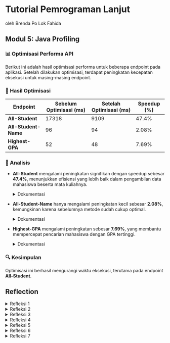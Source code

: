 # Tutorial Pemrograman Lanjut
oleh Brenda Po Lok Fahida




**Modul 5: Java Profiling**
---


### 📊 Optimisasi Performa API

Berikut ini adalah hasil optimisasi performa untuk beberapa endpoint pada aplikasi. Setelah dilakukan optimisasi, terdapat peningkatan kecepatan eksekusi untuk masing-masing endpoint.

### 🚀 Hasil Optimisasi

| Endpoint            | Sebelum Optimisasi (ms) | Setelah Optimisasi (ms) | Speedup (%) |
|---------------------|-----------------------|------------------------|------------|
| **All-Student**     | 17318                 | 9109                   | 47.4%      |
| **All-Student-Name**| 96                    | 94                     | 2.08%      |
| **Highest-GPA**     | 52                    | 48                     | 7.69%      |

### 📌 Analisis

- **All-Student** mengalami peningkatan signifikan dengan speedup sebesar **47.4%**, menunjukkan efisiensi yang lebih baik dalam pengambilan data mahasiswa beserta mata kuliahnya.
  <details><summary>Dokumentasi</summary>
    
    **Before Optimization**
   <img width="1440" alt="before optimize 1" src="https://github.com/user-attachments/assets/2181688a-5d92-4072-9a26-0035fa592b7f" />
    **Test Plan**
    <img width="1180" alt="Screenshot 2025-03-14 at 18 11 23" src="https://github.com/user-attachments/assets/234ed861-2cca-404c-839d-137116fcc705" />
    **After Optimization**
   <img width="1440" alt="optimize 1" src="https://github.com/user-attachments/assets/1b9721fe-ccff-4341-a09e-90f1239eab14" />

</details>

- **All-Student-Name** hanya mengalami peningkatan kecil sebesar **2.08%**, kemungkinan karena sebelumnya metode sudah cukup optimal.
  <details><summary>Dokumentasi</summary>
    
    **Before Optimization**
   <img width="1440" alt="before optimize 2" src="https://github.com/user-attachments/assets/185efb5f-e58a-421d-b45e-64e7e474c6d9" />

    **Test Plan**
    <img width="1152" alt="Screenshot 2025-03-14 at 18 22 35" src="https://github.com/user-attachments/assets/4f438f6e-d39d-4e9b-84ba-e47562296f9e" />

    **After Optimization**
  <img width="1440" alt="optimize 2" src="https://github.com/user-attachments/assets/9eff0bf8-3b54-48c9-9ac5-065ef7fbb436" />

</details>

- **Highest-GPA** mengalami peningkatan sebesar **7.69%**, yang membantu mempercepat pencarian mahasiswa dengan GPA tertinggi.
  <details><summary>Dokumentasi</summary>
    
    **Before Optimization**
  <img width="1440" alt="before optimize 3" src="https://github.com/user-attachments/assets/31c42565-f40e-41ed-850b-3d67a875e1ca" />

    **Test Plan**
  <img width="1149" alt="Screenshot 2025-03-14 at 18 32 47" src="https://github.com/user-attachments/assets/47fef2b2-fdbb-40ff-a76e-7c8c708e3c97" />

    **After Optimization**
  <img width="1440" alt="optimize 3" src="https://github.com/user-attachments/assets/473073b0-1b1f-459f-8337-c90bfc63b142" />

</details>



### 🔍 Kesimpulan
Optimisasi ini berhasil mengurangi waktu eksekusi, terutama pada endpoint **All-Student**. 


<d>



**Reflection**
--- 

<details><summary>Refleksi 1</summary>
> What is the difference between the approach of performance testing with JMeter and profiling with IntelliJ Profiler in the context of optimizing application performance?

- **JMeter** digunakan untuk melakukan **pengujian performa berbasis beban** (load testing) dengan mensimulasikan banyak pengguna yang mengakses aplikasi secara bersamaan. Ini membantu dalam **mengevaluasi kapasitas aplikasi**, menemukan batas skalabilitas, dan mengidentifikasi potensi bottleneck pada tingkat infrastruktur.  
- **IntelliJ Profiler**, di sisi lain, digunakan untuk **profiling kode pada level aplikasi**. Ini membantu **menganalisis penggunaan CPU, memori, thread, dan eksekusi metode secara mendalam** untuk menemukan titik lemah dalam kode, seperti metode yang terlalu lambat atau alokasi memori yang berlebihan.  
</details>

<details><summary>Refleksi 2</summary>
> How does the profiling process help you in identifying and understanding the weak points in your application?

Profiling memberikan insight yang lebih detail dibandingkan pengujian performa biasa dengan cara:  
1. **Melacak metode atau fungsi yang menghabiskan terlalu banyak waktu eksekusi** → membantu menemukan bagian kode yang perlu dioptimasi.  
2. **Menganalisis alokasi memori dan garbage collection** → mengidentifikasi kebocoran memori atau penggunaan memori yang tidak efisien.  
3. **Melihat penggunaan thread dan concurrency issues** → mendeteksi potensi deadlock atau thread yang tidak optimal.  
</details>

<details><summary>Refleksi 3</summary>
> Do you think IntelliJ Profiler is effective in assisting you to analyze and identify bottlenecks in your application code?

Ya, IntelliJ Profiler cukup efektif dalam membantu mengidentifikasi bottleneck pada kode aplikasi. Dengan fitur seperti **CPU profiling, memory analysis, dan thread monitoring**, kita bisa mengetahui bagian mana dari kode yang perlu diperbaiki. Namun, **profiling lebih efektif untuk analisis di lingkungan pengembangan**, sedangkan pengujian performa dengan JMeter lebih cocok untuk simulasi kondisi dunia nyata.  
</details>

<details><summary>Refleksi 4</summary>
> What are the main challenges you face when conducting performance testing and profiling, and how do you overcome these challenges?

1. **Data yang tidak konsisten antara pengujian performa dan profiling** → Bisa terjadi karena perbedaan lingkungan (dev vs production). Solusinya adalah **menjalankan profiling dalam kondisi yang menyerupai produksi** sebanyak mungkin.  
2. **Overhead pada Profiling** → Profiling bisa memperlambat eksekusi aplikasi. Cara mengatasinya adalah dengan **menggunakan sampling profiler** daripada instrumentasi penuh jika tidak perlu detail granular.  
3. **Menafsirkan hasil profiling yang kompleks** → Memahami output dari profiler bisa sulit. **Menggunakan filter dan visualisasi yang tersedia dalam IntelliJ Profiler** bisa membantu memperjelas insight yang didapat.  
</details>

<details><summary>Refleksi 5</summary>
> What are the main benefits you gain from using IntelliJ Profiler for profiling your application code?

- **Identifikasi bottleneck secara detail** hingga tingkat metode.  
- **Memantau penggunaan CPU, memori, dan thread secara real-time**.  
- **Membantu debugging masalah performa seperti memory leaks dan deadlocks**.  
- **Dapat langsung dijalankan dalam IntelliJ tanpa perlu alat tambahan**.  
</details>

<details><summary>Refleksi 6</summary>
> How do you handle situations where the results from profiling with IntelliJ Profiler are not entirely consistent with findings from performance testing using JMeter?

Jika hasil dari profiling tidak sesuai dengan temuan JMeter, beberapa langkah yang bisa dilakukan:  
1. **Periksa lingkungan pengujian** → Pastikan lingkungan saat profiling mirip dengan lingkungan saat pengujian performa (misalnya, jumlah thread, beban aplikasi).  
2. **Gunakan tracing tambahan** → Gunakan logging atau alat lain seperti **Application Performance Monitoring (APM)** untuk validasi lebih lanjut.  
3. **Lakukan profiling pada skenario beban tinggi** → Menjalankan profiler saat aplikasi berada di bawah beban yang tinggi bisa memberikan hasil yang lebih representatif.  
</details>

<details><summary>Refleksi 7</summary>
> What strategies do you implement in optimizing application code after analyzing results from performance testing and profiling? How do you ensure the changes you make do not affect the application's functionality?

1. **Optimasi algoritma** → Misalnya mengganti algoritma pencarian atau sorting yang lebih efisien.  
2. **Caching data yang sering diakses** untuk mengurangi beban pada database atau service eksternal.  
3. **Menggunakan asynchronous processing** untuk tugas yang tidak harus berjalan secara sinkron.  
4. **Memperbaiki query database yang lambat** dengan indexing atau query optimization.  
5. **Memantau setelah perubahan dilakukan** → Setelah mengimplementasikan optimasi, perlu dilakukan regresi testing dan pengujian ulang untuk memastikan **tidak ada perubahan fungsional yang tidak diinginkan**.  
</details>
 
